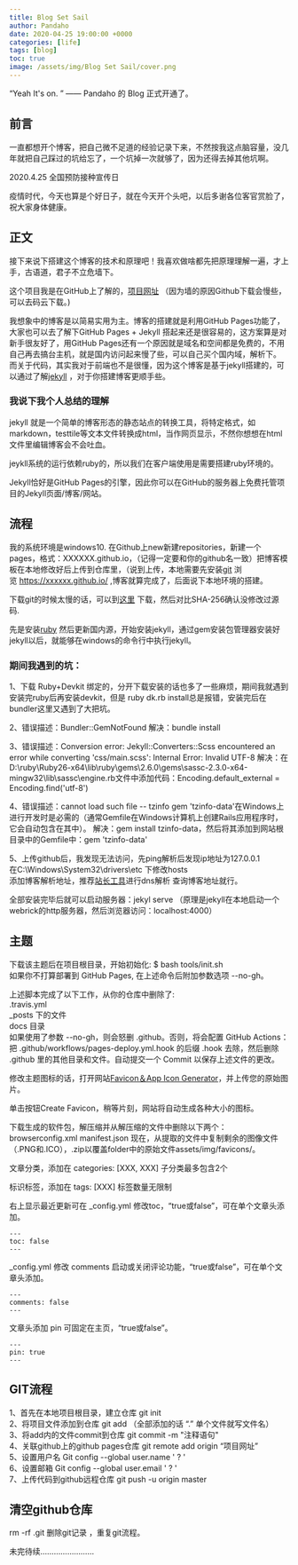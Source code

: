 ```yaml
---
title: Blog Set Sail
author: Pandaho
date: 2020-04-25 19:00:00 +0000
categories: [life] 
tags: [blog]
toc: true
image: /assets/img/Blog Set Sail/cover.png
---
```



“Yeah It's on. ” —— Pandaho 的 Blog 正式开通了。


##  前言

一直都想开个博客，把自己微不足道的经验记录下来，不然按我这点脑容量，没几年就把自己踩过的坑给忘了，一个坑掉一次就够了，因为还得去掉其他坑啊。

2020.4.25 全国预防接种宣传日

疫情时代，今天也算是个好日子，就在今天开个头吧，以后多谢各位客官赏脸了，祝大家身体健康。

## 正文

接下来说下搭建这个博客的技术和原理吧！我喜欢做啥都先把原理理解一遍，才上手，古语道，君子不立危墙下。

这个项目我是在GitHub上了解的，[项目网址](https://github.com/cotes2020/jekyll-theme-chirpy) （因为墙的原因Github下载会慢些，可以去码云下载。)

我想象中的博客是以简易实用为主。博客的搭建就是利用GitHub Pages功能了，大家也可以去了解下GitHub Pages + Jekyll 搭起来还是很容易的，这方案算是对新手很友好了，用GitHub Pages还有一个原因就是域名和空间都是免费的，不用自己再去搞台主机，就是国内访问起来慢了些，可以自己买个国内域，解析下。
而关于代码，其实我对于前端也不是很懂，因为这个博客是基于jekyll搭建的，可以通过了解[jekyll](https://www.jekyll.com.cn/)  ，对于你搭建博客更顺手些。

### 我说下我个人总结的理解

jekyll 就是一个简单的博客形态的静态站点的转换工具，将特定格式，如markdown，testtile等文本文件转换成html，当作网页显示，不然你想想在html文件里编辑博客会不会吐血。

jeykll系统的运行依赖ruby的，所以我们在客户端使用是需要搭建ruby环境的。

Jekyll恰好是GitHub Pages的引擎，因此你可以在GitHub的服务器上免费托管项目的Jekyll页面/博客/网站。

##  流程

我的系统环境是windows10.
在Github上new新建repositories，新建一个pages，格式：XXXXXX.github.io，（记得一定要和你的github名一致）把博客模板在本地修改好后上传到仓库里，（说到上传，本地需要先安装[git](https://git-scm.com/downloads) 浏览 https://xxxxxx.github.io/  ,博客就算完成了，后面说下本地环境的搭建。

下载git的时候太慢的话，可以到[这里](https://npm.taobao.org/mirrors/git-for-windows/) 下载，然后对比SHA-256确认没修改过源码.

先是安装[ruby](https://rubyinstaller.org/downloads/) 然后更新国内源，开始安装jekyll，通过gem安装包管理器安装好jekyll以后，就能够在windows的命令行中执行jekyll。

### 期间我遇到的坑：

1、下载 Ruby+Devkit 绑定的，分开下载安装的话也多了一些麻烦，期间我就遇到安装完ruby后再安装devkit，但是  ruby dk.rb install总是报错，安装完后在bundler这里又遇到了大把坑。

2、错误描述：Bundler::GemNotFound                解决：bundle install

3、错误描述：Conversion error: Jekyll::Converters::Scss encountered an error while converting 'css/main.scss': Internal Error: Invalid UTF-8
解决：在 D:\ruby\Ruby26-x64\lib\ruby\gems\2.6.0\gems\sassc-2.3.0-x64-mingw32\lib\sassc\engine.rb文件中添加代码：Encoding.default_external = Encoding.find('utf-8')

4、错误描述：cannot load such file -- tzinfo
gem 'tzinfo-data'在Windows上进行开发时是必需的（通常Gemfile在Windows计算机上创建Rails应用程序时，它会自动包含在其中）。
解决：gem install tzinfo-data，然后将其添加到网站根目录中的Gemfile中：gem 'tzinfo-data'

5、上传github后，我发现无法访问，先ping解析后发现ip地址为127.0.0.1   
在C:\Windows\System32\drivers\etc 下修改hosts   
添加博客解析地址，推荐[站长工具](http://tool.chinaz.com/dns/?type=1&host=leopardpan.github.io&ip=)进行dns解析  查询博客地址就行。

全部安装完毕后就可以启动服务器：jekyl serve
（原理是jekyll在本地启动一个webrick的http服务器，然后浏览器访问：localhost:4000）

##  主题

下载该主题后在项目根目录，开始初始化:               $ bash tools/init.sh  
如果你不打算部署到 GitHub Pages, 在上述命令后附加参数选项 --no-gh。

上述脚本完成了以下工作，从你的仓库中删除了:  
.travis.yml  
_posts 下的文件  
docs 目录  
如果使用了参数 --no-gh，则会怒删 .github。否则，将会配置 GitHub Actions：把 .github/workflows/pages-deploy.yml.hook 的后缀 .hook 去除，然后删除 .github 里的其他目录和文件。自动提交一个 Commit 以保存上述文件的更改。

修改主题图标的话，打开网站[Favicon＆App Icon Generator](https://www.favicon-generator.org/)，并上传您的原始图片。

单击按钮Create Favicon，稍等片刻，网站将自动生成各种大小的图标。

下载生成的软件包，解压缩并从解压缩的文件中删除以下两个：
browserconfig.xml
manifest.json
现在，从提取的文件中复制剩余的图像文件（.PNG和.ICO），.zip以覆盖folder中的原始文件assets/img/favicons/。

文章分类，添加在 categories: [XXX, XXX]  子分类最多包含2个 

标识标签，添加在 tags: [XXX]  标签数量无限制

右上显示最近更新可在 _config.yml 修改toc，“true或false”，可在单个文章头添加。

```
---
toc: false
---
```

 _config.yml 修改 comments  启动或关闭评论功能，“true或false”，可在单个文章头添加。

```
---
comments: false
---
```

 文章头添加 pin 可固定在主页，“true或false”。

```
---
pin: true
---
```

##  GIT流程
1、首先在本地项目根目录，建立仓库 git init  
2、将项目文件添加到仓库 git add （全部添加的话 “.” 单个文件就写文件名）  
3、将add内的文件commit到仓库 git commit -m "注释语句"  
4、关联github上的github pages仓库 git remote add origin “项目网址”  
5、设置用户名	Git config --global user.name ' ? '   
6、设置邮箱	Git config --global user.email ' ? '  
7、上传代码到github远程仓库 git push -u origin master  

##  清空github仓库
rm -rf .git 删除git记录 ，重复git流程。


未完待续……………………